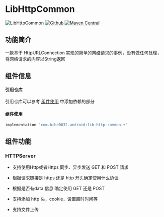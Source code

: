 # LibHttpCommon

![LibHttpCommon](https://img.shields.io/badge/AndroidAppFactory-LibHttpCommon-brightgreen)
[ ![Github](https://img.shields.io/badge/Github-LibHttpCommon-brightgreen?style=social) ](https://github.com/bihe0832/AndroidAppFactory/tree/master/LibHttpCommon)
[ ![Maven Central](https://img.shields.io/maven-central/v/com.bihe0832.android/lib-http-common) ](https://search.maven.org/artifact/com.bihe0832.android/lib-http-common)

## 功能简介

一款基于 HttpURLConnection 实现的简单的网络请求的事例，没有做任何处理，将网络请求的内容以String返回

## 组件信息

#### 引用仓库

引用仓库可以参考 [组件使用](./../start.md) 中添加依赖的部分

#### 组件使用

```groovy
implementation 'com.bihe0832.android:lib-http-common:+'
```

## 组件功能

### HTTPServer

- 支持使用Http或者Https 同步、异步发送 GET 和 POST 请求

- 根据请求链接是 https 还是 http 开头确定使用什么协议

- 根据是否有data 信息 确定使用 GET 还是 POST

- 支持添加 http 头，cookie，设置超时时间等

- 支持文件上传

<!-- ## 事例代码

[https://github.com/bihe0832/AndroidAppFactory/tree/master/APPTest/src/main/java/com/bihe0832/android/test/module/request/TestHttpActivity.kt](https://github.com/bihe0832/AndroidAppFactory/tree/master/APPTest/src/main/java/com/bihe0832/android/test/module/request/TestHttpActivity.kt) -->
